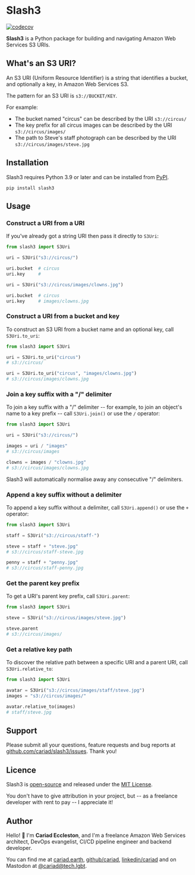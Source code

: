 # Slash3

[![codecov](https://codecov.io/gh/cariad/slash3/branch/main/graph/badge.svg?token=Vq0w74e8YY)](https://codecov.io/gh/cariad/slash3)

**Slash3** is a Python package for building and navigating Amazon Web Services S3 URIs.

## What's an S3 URI?

An S3 URI (Uniform Resource Identifier) is a string that identifies a bucket, and optionally a key, in Amazon Web Services S3.

The pattern for an S3 URI is `s3://BUCKET/KEY`.

For example:

- The bucket named "circus" can be described by the URI `s3://circus/`
- The key prefix for all circus images can be described by the URI `s3://circus/images/`
- The path to Steve's staff photograph can be described by the URI `s3://circus/images/steve.jpg`

## Installation

Slash3 requires Python 3.9 or later and can be installed from [PyPI](https://pypi.org/project/slash3/).

```shell
pip install slash3
```

## Usage

### Construct a URI from a URI

If you've already got a string URI then pass it directly to `S3Uri`:

```python
from slash3 import S3Uri

uri = S3Uri("s3://circus/")

uri.bucket  # circus
uri.key     #

uri = S3Uri("s3://circus/images/clowns.jpg")

uri.bucket  # circus
uri.key     # images/clowns.jpg
```

### Construct a URI from a bucket and key

To construct an S3 URI from a bucket name and an optional key, call `S3Uri.to_uri`:

```python
from slash3 import S3Uri

uri = S3Uri.to_uri("circus")
# s3://circus/

uri = S3Uri.to_uri("circus", "images/clowns.jpg")
# s3://circus/images/clowns.jpg
```

### Join a key suffix with a "/" delimiter

To join a key suffix with a "/" delimiter -- for example, to join an object's name to a key prefix -- call `S3Uri.join()` or use the `/` operator:

```python
from slash3 import S3Uri

uri = S3Uri("s3://circus/")

images = uri / "images"
# s3://circus/images

clowns = images / "clowns.jpg"
# s3://circus/images/clowns.jpg
```

Slash3 will automatically normalise away any consecutive "/" delimiters.

### Append a key suffix without a delimiter

To append a key suffix without a delimiter, call `S3Uri.append()` or use the `+` operator:

```python
from slash3 import S3Uri

staff = S3Uri("s3://circus/staff-")

steve = staff + "steve.jpg"
# s3://circus/staff-steve.jpg

penny = staff + "penny.jpg"
# s3://circus/staff-penny.jpg
```

### Get the parent key prefix

To get a URI's parent key prefix, call `S3Uri.parent`:

```python
from slash3 import S3Uri

steve = S3Uri("s3://circus/images/steve.jpg")

steve.parent
# s3://circus/images/
```

### Get a relative key path

To discover the relative path between a specific URI and a parent URI, call `S3Uri.relative_to`:

```python
from slash3 import S3Uri

avatar = S3Uri("s3://circus/images/staff/steve.jpg")
images = "s3://circus/images/"

avatar.relative_to(images)
# staff/steve.jpg
```

## Support

Please submit all your questions, feature requests and bug reports at [github.com/cariad/slash3/issues](https://github.com/cariad/slash3/issues). Thank you!

## Licence

Slash3 is [open-source](https://github.com/cariad/slash3) and released under the [MIT License](https://github.com/cariad/slash3/blob/main/LICENSE).

You don't have to give attribution in your project, but -- as a freelance developer with rent to pay -- I appreciate it!

## Author

Hello! 👋 I'm **Cariad Eccleston**, and I'm a freelance Amazon Web Services architect, DevOps evangelist, CI/CD pipeline engineer and backend developer.

You can find me at [cariad.earth](https://cariad.earth), [github/cariad](https://github.com/cariad), [linkedin/cariad](https://linkedin.com/in/cariad) and on Mastodon at [@cariad@tech.lgbt](https://tech.lgbt/@cariad).
